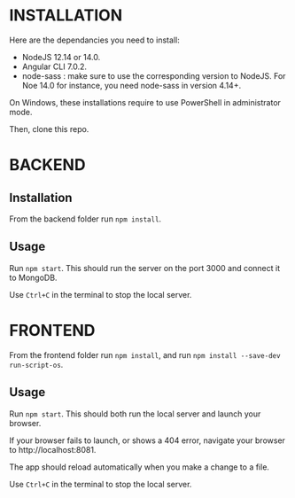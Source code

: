 # INSTALLATION #

Here are the dependancies you need to install:
- NodeJS 12.14 or 14.0.
- Angular CLI 7.0.2.
- node-sass : make sure to use the corresponding version to NodeJS. For Noe 14.0 for instance, you need node-sass in version 4.14+.

On Windows, these installations require to use PowerShell in administrator mode.

Then, clone this repo.


# BACKEND #

## Installation ##

From the backend folder run `npm install`.


## Usage ##

Run `npm start`. This should run the server on the port 3000 and connect it to MongoDB.

Use `Ctrl+C` in the terminal to stop the local server.


# FRONTEND #

From the frontend folder run `npm install`, and run `npm install --save-dev run-script-os`.

## Usage ##

Run `npm start`. This should both run the local server and launch your browser.

If your browser fails to launch, or shows a 404 error, navigate your browser to http://localhost:8081.

The app should reload automatically when you make a change to a file.

Use `Ctrl+C` in the terminal to stop the local server.



